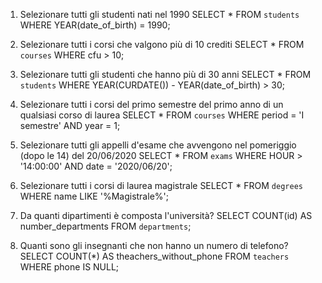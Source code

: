 1. Selezionare tutti gli studenti nati nel 1990 
SELECT * FROM `students` WHERE YEAR(date_of_birth) = 1990;

2. Selezionare tutti i corsi che valgono più di 10 crediti 
SELECT * FROM `courses` WHERE cfu > 10;

3. Selezionare tutti gli studenti che hanno più di 30 anni
SELECT * FROM `students` WHERE YEAR(CURDATE()) - YEAR(date_of_birth) > 30;

4. Selezionare tutti i corsi del primo semestre del primo anno di un qualsiasi corso di
laurea 
SELECT * FROM `courses` WHERE period = 'I semestre' AND year = 1;

5. Selezionare tutti gli appelli d'esame che avvengono nel pomeriggio (dopo le 14) del
20/06/2020
SELECT * FROM `exams` WHERE HOUR > '14:00:00' AND date = '2020/06/20';

6. Selezionare tutti i corsi di laurea magistrale
SELECT * FROM `degrees` WHERE name LIKE '%Magistrale%';

7. Da quanti dipartimenti è composta l'università?
SELECT COUNT(id) AS number_departments FROM `departments`;


8. Quanti sono gli insegnanti che non hanno un numero di telefono?
SELECT COUNT(*) AS theachers_without_phone FROM `teachers` WHERE phone IS NULL;

